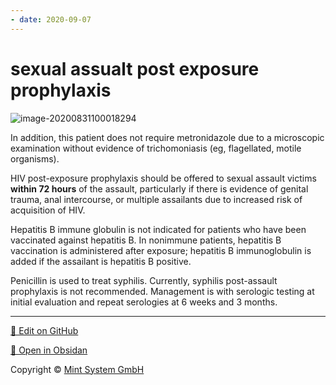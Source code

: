 ```yaml
---
- date: 2020-09-07
---
```


# sexual assualt post exposure prophylaxis

<!-- sexual assault post exposure prophylaxis -->

![image-20200831100018294](https://photos.thisispiggy.com/file/wikiFiles/image-20200831100018294.png)

In addition, this patient does not require metronidazole due to a microscopic examination without evidence of trichomoniasis (eg, flagellated, motile organisms).

HIV post-exposure prophylaxis should be offered to sexual assault victims **within 72 hours** of the assault, particularly if there is evidence of genital trauma, anal intercourse, or multiple assailants due to increased risk of acquisition of HIV.

Hepatitis B immune globulin is not indicated for patients who have been vaccinated against hepatitis B.  In nonimmune patients, hepatitis B vaccination is administered after exposure; hepatitis B immunoglobulin is added if the assailant is hepatitis B positive.

Penicillin is used to treat syphilis.  Currently, syphilis post-assault prophylaxis is not recommended.  Management is with serologic testing at initial evaluation and repeat serologies at 6 weeks and 3 months.


<hr>

[📝 Edit on GitHub](https://github.com/Mint-System/Knowledge/blob/master/sexual%20assualt%20post%20exposure%20prophylaxis.md)

[📂 Open in Obsidan](obsidian://open?vault=Knowledge%20Mint%20System&file=sexual%20assualt%20post%20exposure%20prophylaxis.md ':target=_self')

<footer>Copyright © <a href="https://www.mint-system.ch/">Mint System GmbH</a></footer>